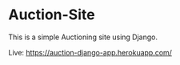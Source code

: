 # Auction-Site
This is a simple Auctioning site using Django.

Live: 
https://auction-django-app.herokuapp.com/

